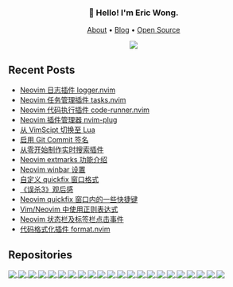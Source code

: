<h3 align="center">👋 Hello! I'm Eric Wong.</h3>
<p align="center">
  <a href="https://wsdjeg.net/about/">About</a> •
  <a href="https://wsdjeg.net">Blog</a> •
  <a href="https://wsdjeg.net/git/">Open Source</a>
</p>

<p align="center">
<a href="https://github.com/wsdjeg">
<img src="https://github-readme-stats.vercel.app/api?username=wsdjeg&show_icons=true">
</a>
</p>

## Recent Posts

<!-- BLOG-POST-LIST:START -->
- [Neovim 日志插件 logger.nvim](https://wsdjeg.net/neovim-logger/)
- [Neovim 任务管理插件 tasks.nvim](https://wsdjeg.net/tasks-manager-for-neovim/)
- [Neovim 代码执行插件 code-runner.nvim](https://wsdjeg.net/neovim-code-runner/)
- [Neovim 插件管理器 nvim-plug](https://wsdjeg.net/neovim-plugin-manager-nvim-plug/)
- [从 VimScipt 切换至 Lua](https://wsdjeg.net/from-vimscript-to-lua/)
- [启用 Git Commit 签名](https://wsdjeg.net/enable-git-commit-signing/)
- [从零开始制作实时搜索插件](https://wsdjeg.net/create-a-searching-plugin-from-scratch/)
- [Neovim extmarks 功能介绍](https://wsdjeg.net/neovim-extmarks/)
- [Neovim winbar 设置](https://wsdjeg.net/neovim-winbar/)
- [自定义 quickfix 窗口格式](https://wsdjeg.net/custom-quickfix-format/)
- [《误杀3》观后感](https://wsdjeg.net/20250108/)
- [Neovim quickfix 窗口内的一些快捷键](https://wsdjeg.net/key-bindings-for-neovim-quickfix-window/)
- [Vim/Neovim 中使用正则表达式](https://wsdjeg.net/using-regular-expressions-in-vim-and-neovim/)
- [Neovim 状态栏及标签栏点击事件](https://wsdjeg.net/neovim-tabline-statusline-click-events/)
- [代码格式化插件 format.nvim](https://wsdjeg.net/code-formatting-plugin-format-nvim/)
<!-- BLOG-POST-LIST:END -->

## Repositories

<!-- wsdjeg repos start -->
<a href="https://github.com/wsdjeg/record-key.nvim">
  <img align="center" src="https://github-readme-stats.vercel.app/api/pin/?username=wsdjeg&repo=record-key.nvim" />
</a>

<a href="https://github.com/wsdjeg/terminal.nvim">
  <img align="center" src="https://github-readme-stats.vercel.app/api/pin/?username=wsdjeg&repo=terminal.nvim" />
</a>

<a href="https://github.com/wsdjeg/format.nvim">
  <img align="center" src="https://github-readme-stats.vercel.app/api/pin/?username=wsdjeg&repo=format.nvim" />
</a>

<a href="https://github.com/wsdjeg/logger.nvim">
  <img align="center" src="https://github-readme-stats.vercel.app/api/pin/?username=wsdjeg&repo=logger.nvim" />
</a>

<a href="https://github.com/wsdjeg/nvim-plug">
  <img align="center" src="https://github-readme-stats.vercel.app/api/pin/?username=wsdjeg&repo=nvim-plug" />
</a>

<a href="https://github.com/wsdjeg/git.vim">
  <img align="center" src="https://github-readme-stats.vercel.app/api/pin/?username=wsdjeg&repo=git.vim" />
</a>

<a href="https://github.com/wsdjeg/vim-zettelkasten">
  <img align="center" src="https://github-readme-stats.vercel.app/api/pin/?username=wsdjeg&repo=vim-zettelkasten" />
</a>

<a href="https://github.com/wsdjeg/rooter.nvim">
  <img align="center" src="https://github-readme-stats.vercel.app/api/pin/?username=wsdjeg&repo=rooter.nvim" />
</a>

<a href="https://github.com/wsdjeg/mru.nvim">
  <img align="center" src="https://github-readme-stats.vercel.app/api/pin/?username=wsdjeg&repo=mru.nvim" />
</a>

<a href="https://github.com/wsdjeg/repl.nvim">
  <img align="center" src="https://github-readme-stats.vercel.app/api/pin/?username=wsdjeg&repo=repl.nvim" />
</a>

<a href="https://github.com/wsdjeg/scrollbar.vim">
  <img align="center" src="https://github-readme-stats.vercel.app/api/pin/?username=wsdjeg&repo=scrollbar.vim" />
</a>

<a href="https://github.com/wsdjeg/flygrep.nvim">
  <img align="center" src="https://github-readme-stats.vercel.app/api/pin/?username=wsdjeg&repo=flygrep.nvim" />
</a>

<a href="https://github.com/wsdjeg/cpicker.nvim">
  <img align="center" src="https://github-readme-stats.vercel.app/api/pin/?username=wsdjeg&repo=cpicker.nvim" />
</a>

<a href="https://github.com/wsdjeg/iedit.nvim">
  <img align="center" src="https://github-readme-stats.vercel.app/api/pin/?username=wsdjeg&repo=iedit.nvim" />
</a>

<a href="https://github.com/wsdjeg/ChineseLinter.vim">
  <img align="center" src="https://github-readme-stats.vercel.app/api/pin/?username=wsdjeg&repo=ChineseLinter.vim" />
</a>

<a href="https://github.com/wsdjeg/code-runner.nvim">
  <img align="center" src="https://github-readme-stats.vercel.app/api/pin/?username=wsdjeg&repo=code-runner.nvim" />
</a>

<a href="https://github.com/wsdjeg/ctrlg.nvim">
  <img align="center" src="https://github-readme-stats.vercel.app/api/pin/?username=wsdjeg&repo=ctrlg.nvim" />
</a>

<a href="https://github.com/wsdjeg/tasks.nvim">
  <img align="center" src="https://github-readme-stats.vercel.app/api/pin/?username=wsdjeg&repo=tasks.nvim" />
</a>

<a href="https://github.com/wsdjeg/statusline.nvim">
  <img align="center" src="https://github-readme-stats.vercel.app/api/pin/?username=wsdjeg&repo=statusline.nvim" />
</a>

<a href="https://github.com/wsdjeg/tabline.nvim">
  <img align="center" src="https://github-readme-stats.vercel.app/api/pin/?username=wsdjeg&repo=tabline.nvim" />
</a>

<a href="https://github.com/wsdjeg/todo.nvim">
  <img align="center" src="https://github-readme-stats.vercel.app/api/pin/?username=wsdjeg&repo=todo.nvim" />
</a>

<a href="https://github.com/wsdjeg/dashboard-nvim">
  <img align="center" src="https://github-readme-stats.vercel.app/api/pin/?username=wsdjeg&repo=dashboard-nvim" />
</a>

<!-- wsdjeg repos end -->

